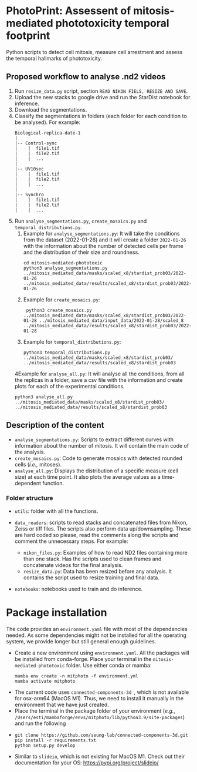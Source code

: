 # PhotoPrint: Assessent of mitosis-mediated phototoxicity temporal footprint

Python scripts to detect cell mitosis, measure cell arrestment and assess the temporal hallmarks of phototoxicity.

## Proposed workflow to analyse .nd2 videos
1. Run `resize_data.py` script, section `READ NIKON FIELS, RESIZE AND SAVE`.
2. Upload the new stacks to google drive and run the StarDist notebook for inference. 
3. Download the segmentations.
4. Classify the segmentations in folders (each folder for each condition to be analysed). For example:
   ```
   Biological-replica-date-1
   |
   |-- Control-sync
   |    |  file1.tif
   |    |  file2.tif
   |    |  ...
   |
   |-- UV10sec
   |    |  file1.tif
   |    |  file2.tif
   |    |  ...
   |
   |-- Synchro
   |    |  file1.tif
   |    |  file2.tif
   |    |  ...
   ```
5. Run `analyse_segmentations.py`, `create_mosaics.py` and `temporal_distributions.py`. 
   1. Example for `analyse_segmentations.py`: It will take the conditions from the dataset (2022-01-26) and it will create a folder `2022-01-26` with the information about the number of detected cells per frame and the distribution of their size and roundness.
      ```
      cd mitosis-mediated-phototoxic
      python3 analyse_segmentations.py ../mitosis_mediated_data/masks/scaled_x8/stardist_prob03/2022-01-26 ../mitosis_mediated_data/results/scaled_x8/stardist_prob03/2022-01-26
      ```
   2. Example for `create_mosaics.py`:
      ```
       python3 create_mosaics.py ../mitosis_mediated_data/masks/scaled_x8/stardist_prob03/2022-01-28 ../mitosis_mediated_data/input_data/2022-01-28/scaled_8 ../mitosis_mediated_data/results/scaled_x8/stardist_prob03/2022-01-28
      ```
   3. Example for `temporal_distributions.py`:
      ```
      python3 temporal_distributions.py ../mitosis_mediated_data/masks/scaled_x8/stardist_prob03/ ../mitosis_mediated_data/results/scaled_x8/stardist_prob03
      ```
   4Example for `analyse_all.py`: It will analyse all the conditions, from all the replicas in a folder, save a csv file with the information and create plots for each of the experimental conditions.
      ```
      python3 analyse_all.py ../mitosis_mediated_data/masks/scaled_x8/stardist_prob03/ ../mitosis_mediated_data/results/scaled_x8/stardist_prob03
      ```
## Description of the content

- `analyse_segmentations.py`: Scripts to extract different curves with information about the number of mitosis. It will contain the main code of the analysis. 
- `create_mosaics.py`: Code to generate mosaics with detected rounded cells (*i.e.,* mitoses).
- `analyse_all.py`: Displays the distribution of a specific measure (cell size) at each time point. It also plots the average values as a time-dependent function. 

### Folder structure
- `utils`: folder with all the functions.
- `data_readers`: scripts to read stacks and concatenated files from Nikon, Zeiss or tiff files. The scripts also perform data up/downsampling. These are hard coded so please, read the comments along the scripts and comment the unnecessary steps. 
For example:
   - `nikon_files.py`: Examples of how to read ND2 files containing more than one stack. Has the scripts used to clean frames and concatenate videos for the final analysis.
   - `resize_data.py`: Data has been resized before any analysis. It contains the script used to resize training and final data.

- `notebooks`: notebooks used to train and do inference.


# Package installation

The code provides an `environment.yaml` file with most of the dependencies needed. As some dependencies might not be installed for all the operating system, we provide longer but still general enough guidelines.

- Create a new environment using `environment.yaml`. All the packages will be installed from conda-forge.
  Place your terminal in the `mitosis-mediated-phototoxic` folder. Use either conda or mamba:
  ```
  mamba env create -n mitphoto -f environment.yml  
  mamba activate mitphoto
  ```
- The current code uses `connected-components-3d `, which is not available for osx-arm64 (MacOS M1). 
  Thus, we need to install it manually in the environment that we have just created.
- Place the terminal in the package folder of your environment (*e.g.*, `/Users/esti/mambaforge/envs/mitphoto/lib/python3.9/site-packages`) and run the following
- 
  ```
  git clone https://github.com/seung-lab/connected-components-3d.git
  pip install -r requirements.txt
  python setup.py develop
  
  ```
- Similar to `slideio`, which is not existing for MacOS M1. Check out their documentation for your OS: https://pypi.org/project/slideio/